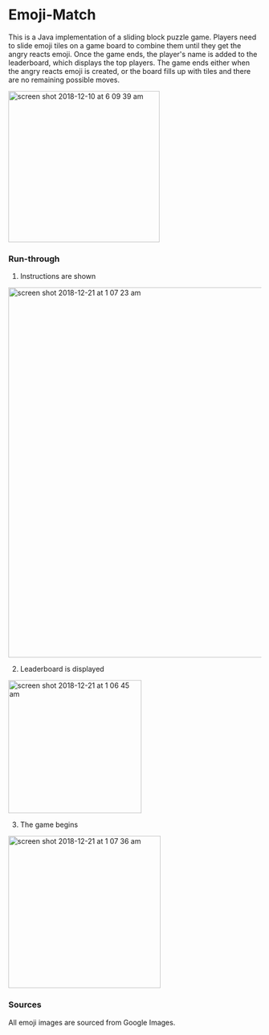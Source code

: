 # Emoji-Match
This is a Java implementation of a sliding block puzzle game. Players need to slide emoji tiles on a game board to combine them until they get the angry reacts emoji. Once the game ends, the player's name is added to the leaderboard, which displays the top players. The game ends either when the angry reacts emoji is created, or the board fills up with tiles and there are no remaining possible moves.

<img width="301" alt="screen shot 2018-12-10 at 6 09 39 am" src="https://user-images.githubusercontent.com/44324724/50327308-80a26580-04bc-11e9-9fea-18a7503636bd.png">

### Run-through 
1. Instructions are shown
<img width="737" alt="screen shot 2018-12-21 at 1 07 23 am" src="https://user-images.githubusercontent.com/44324724/50327437-248c1100-04bd-11e9-829d-b80c1f2c7d33.png">

2. Leaderboard is displayed
<img width="265" alt="screen shot 2018-12-21 at 1 06 45 am" src="https://user-images.githubusercontent.com/44324724/50327501-61580800-04bd-11e9-936a-748da1aa5696.png">

3. The game begins
<img width="303" alt="screen shot 2018-12-21 at 1 07 36 am" src="https://user-images.githubusercontent.com/44324724/50327458-379ee100-04bd-11e9-92c1-cc1792ffdf4c.png">

### Sources
All emoji images are sourced from Google Images.
